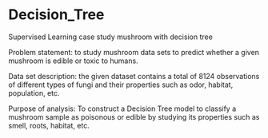 # Decision_Tree
Supervised Learning case study mushroom with decision tree

Problem statement: to study mushroom data sets to predict whether a given mushroom is edible or toxic to humans.

Data set description: the given dataset contains a total of 8124 observations of different types of fungi and their properties such as odor, habitat, population, etc.

Purpose of analysis: To construct a Decision Tree model to classify a mushroom sample as poisonous or edible by studying its properties such as smell, roots, habitat, etc.
